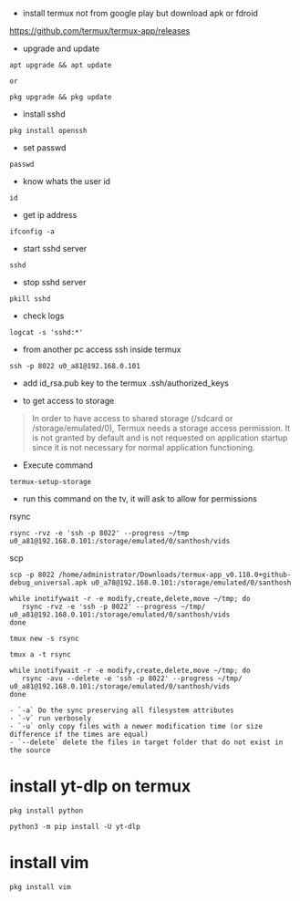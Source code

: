 - install termux not from google play but download apk or fdroid

https://github.com/termux/termux-app/releases

- upgrade and update

```
apt upgrade && apt update

or

pkg upgrade && pkg update
```
- install sshd

```
pkg install openssh
```
- set passwd
```
passwd
```

- know whats the user id
```
id
```

- get ip address

```
ifconfig -a
```
- start sshd server
```
sshd
```

- stop sshd server
```
pkill sshd
```

- check logs
```
logcat -s 'sshd:*'
```

- from another pc access ssh inside termux
```
ssh -p 8022 u0_a81@192.168.0.101
```

- add id_rsa.pub key to the termux .ssh/authorized_keys

- to get access to storage
> In order to have access to shared storage (/sdcard or /storage/emulated/0), Termux needs a storage access permission. It is not granted by default and is not requested on application startup since it is not necessary for normal application functioning.

- Execute command 

```
termux-setup-storage
```
- run this command on the tv, it will ask to allow for permissions

rsync
```
rsync -rvz -e 'ssh -p 8022' --progress ~/tmp u0_a81@192.168.0.101:/storage/emulated/0/santhosh/vids
```

scp
```
scp -p 8022 /home/administrator/Downloads/termux-app_v0.118.0+github-debug_universal.apk u0_a78@192.168.0.101:/storage/emulated/0/santhosh
```

```
while inotifywait -r -e modify,create,delete,move ~/tmp; do
   rsync -rvz -e 'ssh -p 8022' --progress ~/tmp/ u0_a81@192.168.0.101:/storage/emulated/0/santhosh/vids
done
```

```
tmux new -s rsync

tmux a -t rsync
```

```
while inotifywait -r -e modify,create,delete,move ~/tmp; do
   rsync -avu --delete -e 'ssh -p 8022' --progress ~/tmp/ u0_a81@192.168.0.101:/storage/emulated/0/santhosh/vids
done
```

```
- `-a` Do the sync preserving all filesystem attributes
- `-v` run verbosely
- `-u` only copy files with a newer modification time (or size difference if the times are equal)
- `--delete` delete the files in target folder that do not exist in the source
```



# install yt-dlp on termux

```
pkg install python
```
```
python3 -m pip install -U yt-dlp
```

# install vim

```
pkg install vim
```
